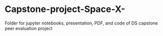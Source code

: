 # Capstone-project-Space-X-
Folder for jupyter notebooks, presentation, PDF, and code of DS capstone peer evaluation project
